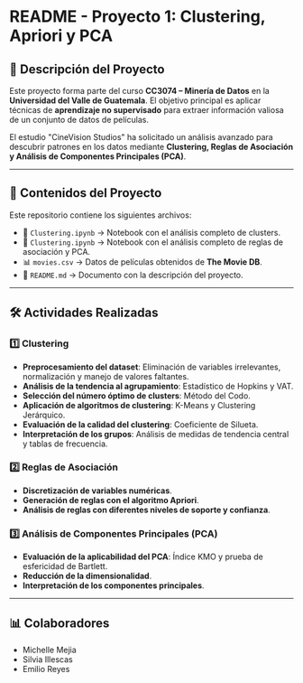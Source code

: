# README - Proyecto 1: Clustering, Apriori y PCA

## 📌 Descripción del Proyecto
Este proyecto forma parte del curso **CC3074 – Minería de Datos** en la **Universidad del Valle de Guatemala**. El objetivo principal es aplicar técnicas de **aprendizaje no supervisado** para extraer información valiosa de un conjunto de datos de películas.

El estudio "CineVision Studios" ha solicitado un análisis avanzado para descubrir patrones en los datos mediante **Clustering, Reglas de Asociación y Análisis de Componentes Principales (PCA)**.

---

## 📂 Contenidos del Proyecto
Este repositorio contiene los siguientes archivos:

- 📄 `Clustering.ipynb` → Notebook con el análisis completo de clusters.
- 📄 `Clustering.ipynb` → Notebook con el análisis completo de reglas de asociación y PCA.
- 📊 `movies.csv` → Datos de películas obtenidos de **The Movie DB**.
- 📑 `README.md` → Documento con la descripción del proyecto.

---

## 🛠️ Actividades Realizadas
### 1️⃣ Clustering
   - **Preprocesamiento del dataset**: Eliminación de variables irrelevantes, normalización y manejo de valores faltantes.
   - **Análisis de la tendencia al agrupamiento**: Estadístico de Hopkins y VAT.
   - **Selección del número óptimo de clusters**: Método del Codo.
   - **Aplicación de algoritmos de clustering**: K-Means y Clustering Jerárquico.
   - **Evaluación de la calidad del clustering**: Coeficiente de Silueta.
   - **Interpretación de los grupos**: Análisis de medidas de tendencia central y tablas de frecuencia.

### 2️⃣ Reglas de Asociación
   - **Discretización de variables numéricas**.
   - **Generación de reglas con el algoritmo Apriori**.
   - **Análisis de reglas con diferentes niveles de soporte y confianza**.

### 3️⃣ Análisis de Componentes Principales (PCA)
   - **Evaluación de la aplicabilidad del PCA**: Índice KMO y prueba de esfericidad de Bartlett.
   - **Reducción de la dimensionalidad**.
   - **Interpretación de los componentes principales**.

---

## 📊 Colaboradores
- Michelle Mejia
- Silvia Illescas
- Emilio Reyes
